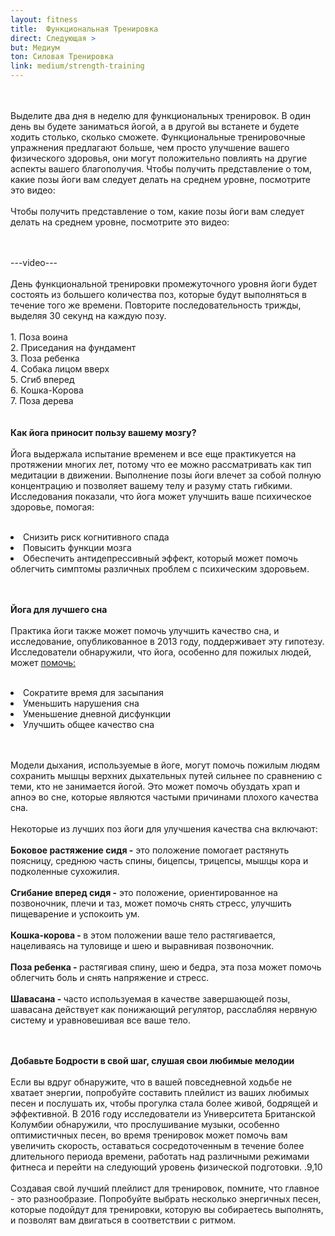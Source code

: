 ```yaml
---
layout: fitness
title:  Функциональная Тренировка
direct: Следующая >
but: Медиум
ton: Силовая Тренировка
link: medium/strength-training
---
```


<div class="section">
<p class="text-xl font-semibold leading-relaxed">
<br/><br/>
Выделите два дня в неделю для функциональных тренировок. В один день вы будете заниматься йогой, а в другой вы встанете и будете ходить столько, сколько сможете. Функциональные тренировочные упражнения предлагают больше, чем просто улучшение вашего физического здоровья, они могут положительно повлиять на другие аспекты вашего благополучия. Чтобы получить представление о том, какие позы йоги вам следует делать на среднем уровне, посмотрите это видео:
<br/><br/>
Чтобы получить представление о том, какие позы йоги вам следует делать на среднем уровне, посмотрите это видео:

<br/><br/>
---video---
<br/><br/>
День функциональной тренировки промежуточного уровня йоги будет состоять из большего количества поз, которые будут выполняться в течение того же времени. Повторите последовательность трижды, выделяя 30 секунд на каждую позу.
<br/>
   <br/> 1. Поза воина
   <br/> 2.  Приседания на фундамент
   <br/> 3.  Поза ребенка
   <br/> 4.  Собака лицом вверх
   <br/> 5.  Сгиб вперед
   <br/> 6.  Кошка-Корова
   <br/> 7.  Поза дерева 
<br/><br/><br/>
   <strong class="text-4xl capitalize">
Как йога приносит пользу вашему мозгу?
</strong>
<br/><br/>
Йога выдержала испытание временем и все еще практикуется на протяжении многих лет, потому что ее можно рассматривать как тип медитации в движении. Выполнение позы йоги влечет за собой полную концентрацию и позволяет вашему телу и разуму стать гибкими. Исследования показали, что йога может улучшить ваше психическое здоровье, помогая:
<br/><br/>
</p>
<li class="text-xl font-semibold leading-relaxed">
     Снизить риск когнитивного спада </li>
     <li class="text-xl font-semibold leading-relaxed">Повысить функции мозга</li>
     <li class="text-xl font-semibold leading-relaxed">Обеспечить антидепрессивный эффект, который может помочь облегчить симптомы различных проблем с психическим здоровьем.</li>
<br/><br/>
<p class="text-xl font-semibold leading-relaxed">
<strong class="text-2xl capitalize">
Йога для лучшего сна
</strong>
<br/><br/>
Практика йоги также может помочь улучшить качество сна, и исследование, опубликованное в 2013 году, поддерживает эту гипотезу. Исследователи обнаружили, что йога, особенно для пожилых людей, может <a class="text-blue-600" href="https://www.ncbi.nlm.nih.gov/pmc/articles/PMC3667430/"> помочь:</a>
</p>
<br/>
  <li class="text-xl font-semibold leading-relaxed">Сократите время для засыпания</li>
  <li class="text-xl font-semibold leading-relaxed">Уменьшить нарушения сна</li>
  <li class="text-xl font-semibold leading-relaxed">Уменьшение дневной дисфункции</li>
  <li class="text-xl font-semibold leading-relaxed">Улучшить общее качество сна </li>
<br/><br/>
<p class="text-xl font-semibold leading-relaxed">
Модели дыхания, используемые в йоге, могут помочь пожилым людям сохранить мышцы верхних дыхательных путей сильнее по сравнению с теми, кто не занимается йогой. Это может помочь обуздать храп и апноэ во сне, которые являются частыми причинами плохого качества сна.
<br/><br/>
Некоторые из лучших поз йоги для улучшения качества сна включают:
<br/><br/>
     <strong>Боковое растяжение сидя -</strong> это положение помогает растянуть поясницу, среднюю часть спины, бицепсы, трицепсы, мышцы кора и подколенные сухожилия.<br/><br/>
     <strong>Сгибание вперед сидя -</strong> это положение, ориентированное на позвоночник, плечи и таз, может помочь снять стресс, улучшить пищеварение и успокоить ум.<br/><br/>
     <strong>Кошка-корова - </strong>в этом положении ваше тело растягивается, нацеливаясь на туловище и шею и выравнивая позвоночник.<br/><br/>
     <strong>Поза ребенка - </strong> растягивая спину, шею и бедра, эта поза может помочь облегчить боль и снять напряжение и стресс.<br/><br/>
     <strong>Шавасана - </strong>часто используемая в качестве завершающей позы, шавасана действует как понижающий регулятор, расслабляя нервную систему и уравновешивая все ваше тело.
<br/><br/><br/>
     <p class="text-xl font-semibold leading-relaxed">
     <strong class="text-4xl capitalize">
Добавьте Бодрости в свой шаг, слушая свои любимые мелодии
</strong>
<br/><br/>
Если вы вдруг обнаружите, что в вашей повседневной ходьбе не хватает энергии, попробуйте составить плейлист из ваших любимых песен и послушать их, чтобы прогулка стала более живой, бодрящей и эффективной. В 2016 году исследователи из Университета Британской Колумбии обнаружили, что прослушивание музыки, особенно оптимистичных песен, во время тренировок может помочь вам увеличить скорость, оставаться сосредоточенным в течение более длительного периода времени, работать над различными режимами фитнеса и перейти на следующий уровень физической подготовки. .9,10
<br/><br/>
Создавая свой лучший плейлист для тренировок, помните, что главное - это разнообразие. Попробуйте выбрать несколько энергичных песен, которые подойдут для тренировки, которую вы собираетесь выполнять, и позволят вам двигаться в соответствии с ритмом.
<br/><br/>
</p>